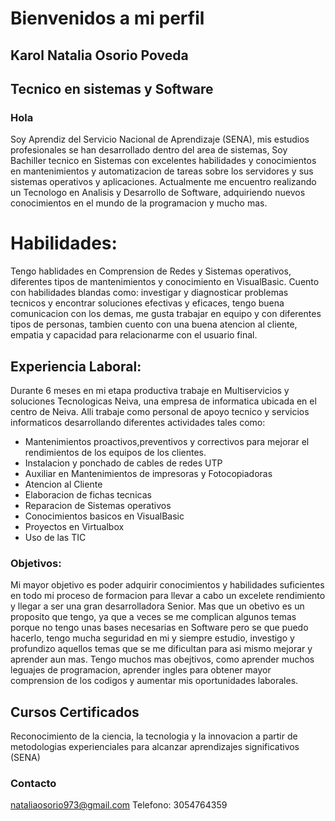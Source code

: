 # Bienvenidos a mi perfil 
## Karol Natalia Osorio Poveda  
## Tecnico en sistemas y Software 
### Hola 
 Soy Aprendiz del Servicio Nacional de Aprendizaje (SENA), mis estudios profesionales se han desarrollado dentro del area de sistemas, Soy Bachiller tecnico en Sistemas con excelentes habilidades y conocimientos en mantenimientos y automatizacion de tareas sobre los servidores y sus sistemas operativos y aplicaciones. Actualmente me encuentro realizando un Tecnologo en Analisis y Desarrollo de Software, adquiriendo nuevos conocimientos en el mundo de la programacion y mucho mas.

# Habilidades: 
Tengo hablidades en Comprension de Redes y Sistemas operativos, diferentes tipos de mantenimientos y conocimiento en VisualBasic. Cuento con habilidades blandas como: investigar y diagnosticar problemas tecnicos y encontrar soluciones efectivas y eficaces, tengo buena comunicacion con los demas, me gusta trabajar en equipo y con diferentes tipos de personas, tambien cuento con una buena atencion al cliente, empatia y capacidad para relacionarme con el usuario final.

## Experiencia Laboral: 
Durante 6 meses en mi etapa productiva trabaje en Multiservicios y soluciones Tecnologicas Neiva, una empresa de informatica ubicada en el centro de Neiva. Alli trabaje como personal de apoyo tecnico y servicios informaticos desarrollando  diferentes actividades tales como: 
* Mantenimientos proactivos,preventivos y correctivos para mejorar el rendimientos de los equipos de los clientes.
* Instalacion y ponchado de cables de redes UTP
* Auxiliar en Mantenimientos de impresoras y Fotocopiadoras 
* Atencion al Cliente
* Elaboracion de fichas tecnicas
* Reparacion de Sistemas operativos 
* Conocimientos basicos en VisualBasic 
* Proyectos en Virtualbox 
* Uso de las TIC 

### Objetivos:
Mi mayor objetivo es poder adquirir conocimientos y habilidades suficientes en todo mi proceso de formacion para llevar a cabo un excelete rendimiento y llegar a ser una gran desarrolladora Senior. Mas que un obetivo es un proposito que tengo, ya que a veces se me complican algunos temas porque no tengo unas bases necesarias en Software pero se que puedo hacerlo, tengo mucha seguridad en mi y siempre estudio, investigo y profundizo aquellos temas que se me dificultan para asi mismo mejorar y aprender aun mas. 
Tengo muchos mas obejtivos, como aprender muchos leguajes de programacion, aprender ingles para obtener mayor comprension de los codigos y aumentar mis oportunidades laborales. 

## Cursos Certificados
Reconocimiento de la ciencia, la tecnologia y la innovacion  a partir de metodologias experienciales para alcanzar aprendizajes significativos (SENA)
### Contacto
nataliaosorio973@gmail.com 
Telefono: 3054764359




